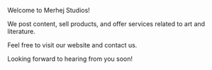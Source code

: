 Welcome to Merhej Studios!

We post content, sell products, and offer services related to art and literature.

Feel free to visit our website and contact us.

Looking forward to hearing from you soon!
